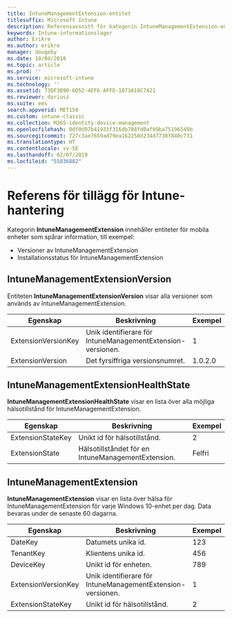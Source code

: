 ```yaml
---
title: IntuneManagementExtension-entitet
titlesuffix: Microsoft Intune
description: Referensavsnitt för kategorin IntuneManagementExtension-entitet för entitetssamlingar i API för Intune-informationslager.
keywords: Intune-informationslager
author: Erikre
ms.author: erikre
manager: dougeby
ms.date: 10/04/2018
ms.topic: article
ms.prod: ''
ms.service: microsoft-intune
ms.technology: ''
ms.assetid: 73DF3B90-6D52-4EF6-AFFD-1873A18C7421
ms.reviewer: dariusz
ms.suite: ems
search.appverid: MET150
ms.custom: intune-classic
ms.collection: M365-identity-device-management
ms.openlocfilehash: 0df0d97b41933f316db788fd0af09ba75196549b
ms.sourcegitcommit: 727c3ae7659ad79ea162250d234d7730f840c731
ms.translationtype: HT
ms.contentlocale: sv-SE
ms.lasthandoff: 02/07/2019
ms.locfileid: "55836882"
---
```

# <a name="reference-for-intune-management-extension"></a>Referens för tillägg för Intune-hantering

Kategorin **IntuneManagementExtension** innehåller entiteter för mobila enheter som spårar information, till exempel:

  -  Versioner av IntuneManagementExtension
  -  Installationsstatus för IntuneManagementExtension

## <a name="intunemanagementextensionversion"></a>IntuneManagementExtensionVersion

Entiteten **IntuneManagementExtensionVersion** visar alla versioner som används av IntuneManagementExtension.

| Egenskap  | Beskrivning | Exempel |
|---------|------------|--------|
| ExtensionVersionKey |Unik identifierare för IntuneManagementExtension-versionen. | 1 |
| ExtensionVersion |Det fyrsiffriga versionsnumret. |1.0.2.0 |

## <a name="intunemanagementextensionhealthstate"></a>IntuneManagementExtensionHealthState

**IntuneManagementExtensionHealthState** visar en lista över alla möjliga hälsotillstånd för IntuneManagementExtension.

| Egenskap  | Beskrivning | Exempel |
|---------|------------|--------|
| ExtensionStateKey |Unikt id för hälsotillstånd. | 2 |
| ExtensionState |Hälsotillståndet för en IntuneManagementExtension. | Felfri |

## <a name="intunemanagementextension"></a>IntuneManagementExtension

**IntuneManagementExtension** visar en lista över hälsa för IntuneManagementExtension för varje Windows 10-enhet per dag.
Data bevaras under de senaste 60 dagarna. 


|      Egenskap       |                         Beskrivning                         | Exempel |
|---------------------|-------------------------------------------------------------|---------|
|       DateKey       |               Datumets unika id.                |   123   |
|      TenantKey      |              Klientens unika id.               |   456   |
|      DeviceKey      |              Unikt id för enheten.               |   789   |
| ExtensionVersionKey | Unik identifierare för IntuneManagementExtension-versionen. |    1    |
|  ExtensionStateKey  |             Unikt id för hälsotillstånd.              |    2    |

